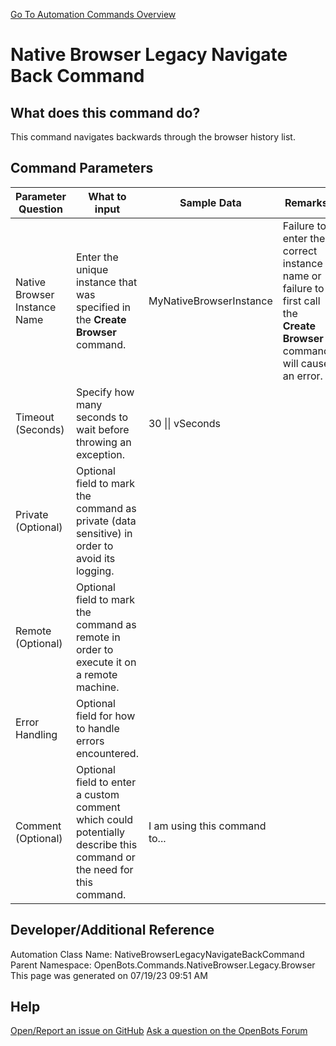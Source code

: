 <!--TITLE: Native Browser Legacy Navigate Back Command -->
<!-- SUBTITLE: a command in the Native Browser Commands\Legacy\Browser group. -->
[Go To Automation Commands Overview](/automation-commands)


# Native Browser Legacy Navigate Back Command


## What does this command do?
This command navigates backwards through the browser history list.


## Command Parameters
| Parameter Question   	| What to input  	|  Sample Data 	| Remarks  	|
| ---                    | ---               | ---           | ---       |
|Native Browser Instance Name|Enter the unique instance that was specified in the **Create Browser** command.|MyNativeBrowserInstance|Failure to enter the correct instance name or failure to first call the **Create Browser** command will cause an error.|
|Timeout (Seconds)|Specify how many seconds to wait before throwing an exception.|30 \|\| vSeconds||
|Private (Optional)|Optional field to mark the command as private (data sensitive) in order to avoid its logging.|||
|Remote (Optional)|Optional field to mark the command as remote in order to execute it on a remote machine.|||
|Error Handling|Optional field for how to handle errors encountered.|||
|Comment (Optional)|Optional field to enter a custom comment which could potentially describe this command or the need for this command.|I am using this command to...||


## Developer/Additional Reference
Automation Class Name: NativeBrowserLegacyNavigateBackCommand
Parent Namespace: OpenBots.Commands.NativeBrowser.Legacy.Browser
This page was generated on 07/19/23 09:51 AM


## Help
[Open/Report an issue on GitHub](https://github.com/OpenBotsAI/OpenBots.Studio/issues/new)
[Ask a question on the OpenBots Forum](https://openbots.ai/forums/)
